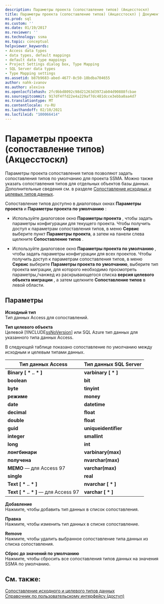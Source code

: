 ```yaml
---
description: Параметры проекта (сопоставление типов) (Акцесстоскл)
title: Параметры проекта (сопоставление типов) (Акцесстоскл) | Документация Майкрософт
ms.prod: sql
ms.custom: ''
ms.date: 01/19/2017
ms.reviewer: ''
ms.technology: ssma
ms.topic: conceptual
helpviewer_keywords:
- Access data types
- data types, default mappings
- default data type mappings
- Project Settings dialog box, Type Mapping
- SQL Server data types
- Type Mapping settings
ms.assetid: b87b9683-abed-4677-8c50-18bdba704655
author: nahk-ivanov
ms.author: alexiva
ms.openlocfilehash: 2fc9bbd8092c98d21263d3972ab04d90888fcbae
ms.sourcegitcommit: 917df4ffd22e4a229af7dc481dcce3ebba0aa4d7
ms.translationtype: MT
ms.contentlocale: ru-RU
ms.lasthandoff: 02/10/2021
ms.locfileid: "100066414"
---
```

# <a name="project-settings-type-mapping-accesstosql"></a>Параметры проекта (сопоставление типов) (Акцесстоскл)
Параметры проекта сопоставления типов позволяют задать сопоставления типов по умолчанию для проекта SSMA. Можно также указать сопоставления типов для отдельных объектов базы данных. Дополнительные сведения см. в разделе [Сопоставление исходных и целевых типов данных](mapping-source-and-target-data-types-accesstosql.md).  
  
Сопоставление типов доступно в диалоговых окнах **Параметры проекта** и **Параметры проекта по умолчанию** :  
  
-   Используйте диалоговое окно **Параметры проекта** , чтобы задать параметры конфигурации для текущего проекта. Чтобы получить доступ к параметрам сопоставления типов, в меню **Сервис** выберите пункт **Параметры проекта**, а затем на панели слева щелкните **Сопоставление типов** .  
  
-   Используйте диалоговое окно **Параметры проекта по умолчанию** , чтобы задать параметры конфигурации для всех проектов. Чтобы получить доступ к параметрам сопоставления типов, в меню **Сервис** выберите **Параметры проекта по умолчанию**, выберите тип проекта миграции, для которого необходимо просмотреть параметры,/чанжед из раскрывающегося списка **версия целевого объекта миграции** , а затем щелкните **Сопоставление типов** в левой области.  
  
## <a name="options"></a>Параметры  
**Исходный тип**  
Тип данных Access для сопоставлений.  
  
**Тип целевого объекта**  
Целевой [!INCLUDE[ssNoVersion](../../includes/ssnoversion-md.md)] или SQL Azure тип данных для указанного типа данных Access.  
  
В следующей таблице показано сопоставление по умолчанию между исходным и целевым типами данных.  
  
|Тип данных Access|Тип данных SQL Server|  
|--------------------|------------------------|  
|**Binary [ \* .. \* ]**|**varbinary [ \* ]**|  
|**boolean**|**bit**|  
|**byte**|**tinyint**|  
|**режиме**|**money**|  
|**date**|**datetime**|  
|**decimal**|**float**|  
|**double**|**float**|  
|**guid**|**uniqueidentifier**|  
|**integer**|**smallint**|  
|**long**|**int**|  
|**лонгбинари**|**varbinary(max)**|  
|**получена**|**nvarchar(max)**|  
|**МЕМО** — для Access 97|**varchar(max)**|  
|**single**|**real**|  
|**Text [ \* .. \* ]**|**nvarchar [ \* ]**|  
|**Text [ \* .. \* ]** — для Access 97|**varchar [ \* ]**|  
  
**Добавление**  
Нажмите, чтобы добавить тип данных в список сопоставления.  
  
**Правка**  
Нажмите, чтобы изменить тип данных в списке сопоставление.  
  
**Remove**  
Нажмите, чтобы удалить выбранное сопоставление типа данных из списка сопоставления.  
  
**Сброс до значений по умолчанию**  
Нажмите, чтобы сбросить все сопоставления типов данных на значения SSMA по умолчанию.  
  
## <a name="see-also"></a>См. также:  
[Сопоставление исходного и целевого типов данных](mapping-source-and-target-data-types-accesstosql.md)  
[Справочник по пользовательскому интерфейсу (доступ)](./user-interface-reference-accesstosql.md)  
